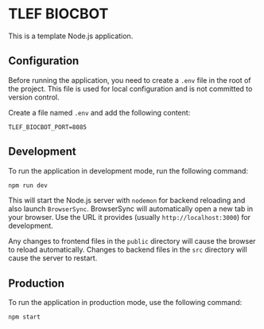 # TLEF BIOCBOT

This is a template Node.js application.

## Configuration

Before running the application, you need to create a `.env` file in the root of the project. This file is used for local configuration and is not committed to version control.

Create a file named `.env` and add the following content:

```
TLEF_BIOCBOT_PORT=8085
```

## Development

To run the application in development mode, run the following command:

```bash
npm run dev
```

This will start the Node.js server with `nodemon` for backend reloading and also launch `BrowserSync`. BrowserSync will automatically open a new tab in your browser. Use the URL it provides (usually `http://localhost:3000`) for development.

Any changes to frontend files in the `public` directory will cause the browser to reload automatically. Changes to backend files in the `src` directory will cause the server to restart.

## Production

To run the application in production mode, use the following command:

```bash
npm start
```
